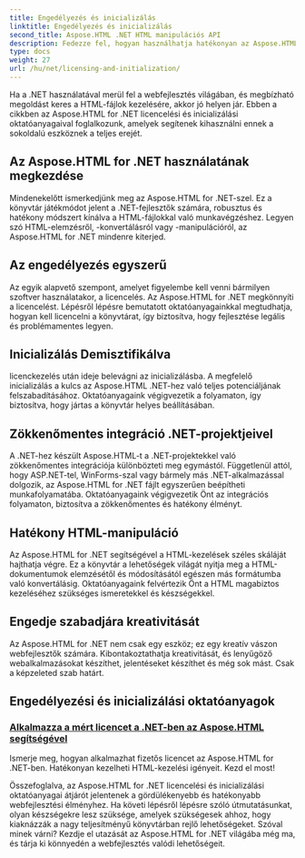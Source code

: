 ```yaml
---
title: Engedélyezés és inicializálás
linktitle: Engedélyezés és inicializálás
second_title: Aspose.HTML .NET HTML manipulációs API
description: Fedezze fel, hogyan használhatja hatékonyan az Aspose.HTML-t .NET-hez átfogó licencelési és inicializálási oktatóanyagainkon keresztül. Használja ki az eszközben rejlő teljes potenciált.
type: docs
weight: 27
url: /hu/net/licensing-and-initialization/
---
```


Ha a .NET használatával merül fel a webfejlesztés világában, és megbízható megoldást keres a HTML-fájlok kezelésére, akkor jó helyen jár. Ebben a cikkben az Aspose.HTML for .NET licencelési és inicializálási oktatóanyagaival foglalkozunk, amelyek segítenek kihasználni ennek a sokoldalú eszköznek a teljes erejét.

## Az Aspose.HTML for .NET használatának megkezdése

Mindenekelőtt ismerkedjünk meg az Aspose.HTML for .NET-szel. Ez a könyvtár játékmódot jelent a .NET-fejlesztők számára, robusztus és hatékony módszert kínálva a HTML-fájlokkal való munkavégzéshez. Legyen szó HTML-elemzésről, -konvertálásról vagy -manipulációról, az Aspose.HTML for .NET mindenre kiterjed. 

## Az engedélyezés egyszerű

Az egyik alapvető szempont, amelyet figyelembe kell venni bármilyen szoftver használatakor, a licencelés. Az Aspose.HTML for .NET megkönnyíti a licencelést. Lépésről lépésre bemutatott oktatóanyagainkkal megtudhatja, hogyan kell licencelni a könyvtárat, így biztosítva, hogy fejlesztése legális és problémamentes legyen. 

## Inicializálás Demisztifikálva

licenckezelés után ideje belevágni az inicializálásba. A megfelelő inicializálás a kulcs az Aspose.HTML .NET-hez való teljes potenciáljának felszabadításához. Oktatóanyagaink végigvezetik a folyamaton, így biztosítva, hogy jártas a könyvtár helyes beállításában. 

## Zökkenőmentes integráció .NET-projektjeivel

A .NET-hez készült Aspose.HTML-t a .NET-projektekkel való zökkenőmentes integrációja különbözteti meg egymástól. Függetlenül attól, hogy ASP.NET-tel, WinForms-szal vagy bármely más .NET-alkalmazással dolgozik, az Aspose.HTML for .NET fájlt egyszerűen beépítheti munkafolyamatába. Oktatóanyagaink végigvezetik Önt az integrációs folyamaton, biztosítva a zökkenőmentes és hatékony élményt.

## Hatékony HTML-manipuláció

Az Aspose.HTML for .NET segítségével a HTML-kezelések széles skáláját hajthatja végre. Ez a könyvtár a lehetőségek világát nyitja meg a HTML-dokumentumok elemzésétől és módosításától egészen más formátumba való konvertálásig. Oktatóanyagaink felvértezik Önt a HTML magabiztos kezeléséhez szükséges ismeretekkel és készségekkel.

## Engedje szabadjára kreativitását

Az Aspose.HTML for .NET nem csak egy eszköz; ez egy kreatív vászon webfejlesztők számára. Kibontakoztathatja kreativitását, és lenyűgöző webalkalmazásokat készíthet, jelentéseket készíthet és még sok mást. Csak a képzeleted szab határt.

## Engedélyezési és inicializálási oktatóanyagok
### [Alkalmazza a mért licencet a .NET-ben az Aspose.HTML segítségével](./apply-metered-license/)
Ismerje meg, hogyan alkalmazhat fizetős licencet az Aspose.HTML for .NET-ben. Hatékonyan kezelheti HTML-kezelési igényeit. Kezd el most!

Összefoglalva, az Aspose.HTML for .NET licencelési és inicializálási oktatóanyagai átjárót jelentenek a gördülékenyebb és hatékonyabb webfejlesztési élményhez. Ha követi lépésről lépésre szóló útmutatásunkat, olyan készségekre lesz szüksége, amelyek szükségesek ahhoz, hogy kiaknázzák a nagy teljesítményű könyvtárban rejlő lehetőségeket. Szóval minek várni? Kezdje el utazását az Aspose.HTML for .NET világába még ma, és tárja ki könnyedén a webfejlesztés valódi lehetőségeit.